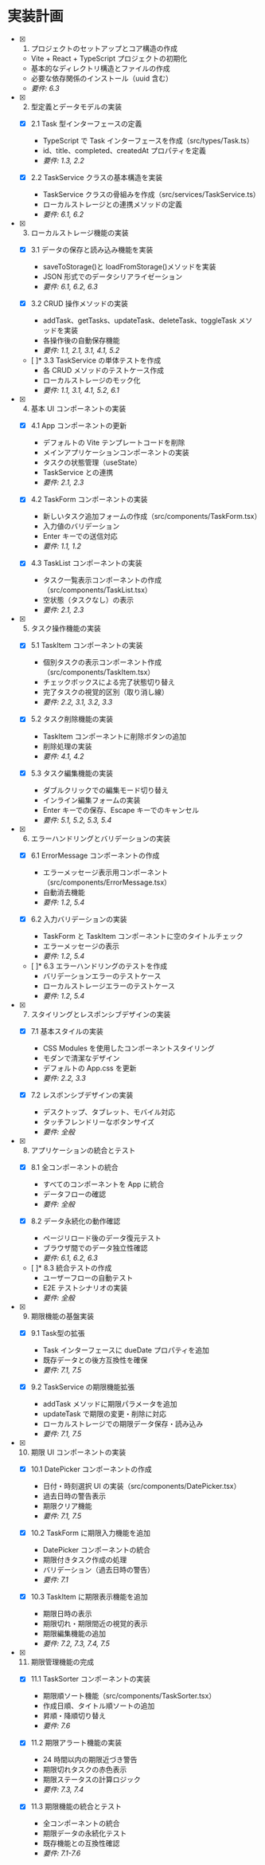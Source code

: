 # 実装計画

- [x] 1. プロジェクトのセットアップとコア構造の作成

  - Vite + React + TypeScript プロジェクトの初期化
  - 基本的なディレクトリ構造とファイルの作成
  - 必要な依存関係のインストール（uuid 含む）
  - _要件: 6.3_

- [x] 2. 型定義とデータモデルの実装

  - [x] 2.1 Task 型インターフェースの定義

    - TypeScript で Task インターフェースを作成（src/types/Task.ts）
    - id、title、completed、createdAt プロパティを定義
    - _要件: 1.3, 2.2_

  - [x] 2.2 TaskService クラスの基本構造を実装
    - TaskService クラスの骨組みを作成（src/services/TaskService.ts）
    - ローカルストレージとの連携メソッドの定義
    - _要件: 6.1, 6.2_

- [x] 3. ローカルストレージ機能の実装

  - [x] 3.1 データの保存と読み込み機能を実装

    - saveToStorage()と loadFromStorage()メソッドを実装
    - JSON 形式でのデータシリアライゼーション
    - _要件: 6.1, 6.2, 6.3_

  - [x] 3.2 CRUD 操作メソッドの実装

    - addTask、getTasks、updateTask、deleteTask、toggleTask メソッドを実装
    - 各操作後の自動保存機能
    - _要件: 1.1, 2.1, 3.1, 4.1, 5.2_

  - [ ]\* 3.3 TaskService の単体テストを作成
    - 各 CRUD メソッドのテストケース作成
    - ローカルストレージのモック化
    - _要件: 1.1, 3.1, 4.1, 5.2, 6.1_

- [x] 4. 基本 UI コンポーネントの実装

  - [x] 4.1 App コンポーネントの更新

    - デフォルトの Vite テンプレートコードを削除
    - メインアプリケーションコンポーネントの実装
    - タスクの状態管理（useState）
    - TaskService との連携
    - _要件: 2.1, 2.3_

  - [x] 4.2 TaskForm コンポーネントの実装

    - 新しいタスク追加フォームの作成（src/components/TaskForm.tsx）
    - 入力値のバリデーション
    - Enter キーでの送信対応
    - _要件: 1.1, 1.2_

  - [x] 4.3 TaskList コンポーネントの実装
    - タスク一覧表示コンポーネントの作成（src/components/TaskList.tsx）
    - 空状態（タスクなし）の表示
    - _要件: 2.1, 2.3_

- [x] 5. タスク操作機能の実装

  - [x] 5.1 TaskItem コンポーネントの実装

    - 個別タスクの表示コンポーネント作成（src/components/TaskItem.tsx）
    - チェックボックスによる完了状態切り替え
    - 完了タスクの視覚的区別（取り消し線）
    - _要件: 2.2, 3.1, 3.2, 3.3_

  - [x] 5.2 タスク削除機能の実装

    - TaskItem コンポーネントに削除ボタンの追加
    - 削除処理の実装
    - _要件: 4.1, 4.2_

  - [x] 5.3 タスク編集機能の実装
    - ダブルクリックでの編集モード切り替え
    - インライン編集フォームの実装
    - Enter キーでの保存、Escape キーでのキャンセル
    - _要件: 5.1, 5.2, 5.3, 5.4_

- [x] 6. エラーハンドリングとバリデーションの実装

  - [x] 6.1 ErrorMessage コンポーネントの作成

    - エラーメッセージ表示用コンポーネント（src/components/ErrorMessage.tsx）
    - 自動消去機能
    - _要件: 1.2, 5.4_

  - [x] 6.2 入力バリデーションの実装

    - TaskForm と TaskItem コンポーネントに空のタイトルチェック
    - エラーメッセージの表示
    - _要件: 1.2, 5.4_

  - [ ]\* 6.3 エラーハンドリングのテストを作成
    - バリデーションエラーのテストケース
    - ローカルストレージエラーのテストケース
    - _要件: 1.2, 5.4_

- [x] 7. スタイリングとレスポンシブデザインの実装

  - [x] 7.1 基本スタイルの実装

    - CSS Modules を使用したコンポーネントスタイリング
    - モダンで清潔なデザイン
    - デフォルトの App.css を更新
    - _要件: 2.2, 3.3_

  - [x] 7.2 レスポンシブデザインの実装
    - デスクトップ、タブレット、モバイル対応
    - タッチフレンドリーなボタンサイズ
    - _要件: 全般_

- [x] 8. アプリケーションの統合とテスト

  - [x] 8.1 全コンポーネントの統合

    - すべてのコンポーネントを App に統合
    - データフローの確認
    - _要件: 全般_

  - [x] 8.2 データ永続化の動作確認

    - ページリロード後のデータ復元テスト
    - ブラウザ間でのデータ独立性確認
    - _要件: 6.1, 6.2, 6.3_

  - [ ]\* 8.3 統合テストの作成
    - ユーザーフローの自動テスト
    - E2E テストシナリオの実装
    - _要件: 全般_

- [x] 9. 期限機能の基盤実装

  - [x] 9.1 Task型の拡張

    - Task インターフェースに dueDate プロパティを追加
    - 既存データとの後方互換性を確保
    - _要件: 7.1, 7.5_

  - [x] 9.2 TaskService の期限機能拡張

    - addTask メソッドに期限パラメータを追加
    - updateTask で期限の変更・削除に対応
    - ローカルストレージでの期限データ保存・読み込み
    - _要件: 7.1, 7.5_

- [x] 10. 期限 UI コンポーネントの実装

  - [x] 10.1 DatePicker コンポーネントの作成

    - 日付・時刻選択 UI の実装（src/components/DatePicker.tsx）
    - 過去日時の警告表示
    - 期限クリア機能
    - _要件: 7.1, 7.5_

  - [x] 10.2 TaskForm に期限入力機能を追加

    - DatePicker コンポーネントの統合
    - 期限付きタスク作成の処理
    - バリデーション（過去日時の警告）
    - _要件: 7.1_

  - [x] 10.3 TaskItem に期限表示機能を追加

    - 期限日時の表示
    - 期限切れ・期限間近の視覚的表示
    - 期限編集機能の追加
    - _要件: 7.2, 7.3, 7.4, 7.5_

- [x] 11. 期限管理機能の完成

  - [x] 11.1 TaskSorter コンポーネントの実装

    - 期限順ソート機能（src/components/TaskSorter.tsx）
    - 作成日順、タイトル順ソートの追加
    - 昇順・降順切り替え
    - _要件: 7.6_

  - [x] 11.2 期限アラート機能の実装

    - 24 時間以内の期限近づき警告
    - 期限切れタスクの赤色表示
    - 期限ステータスの計算ロジック
    - _要件: 7.3, 7.4_

  - [x] 11.3 期限機能の統合とテスト

    - 全コンポーネントの統合
    - 期限データの永続化テスト
    - 既存機能との互換性確認
    - _要件: 7.1-7.6_